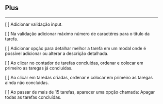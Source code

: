## Plus

---

[ ] Adicionar validação input.

[ ] Na validação adicionar máximo número de caractéres para o titulo da tarefa.

[ ] Adicionar opção para detalhar melhor a tarefa em um modal onde é possível adicionar ou alterar a descrição detalhada.

[ ] Ao clicar no contador de tarefas concluidas, ordenar e colocar em primeiro as taregas já concluidas.

[ ] Ao clicar em taredas criadas, ordenar e colocar em primeiro as taregas ainda não concluidas.

[ ] Ao passar de mais de 15 tarefas, aparecer uma opção chamada: Apagar todas as tarefas concluídas.
